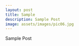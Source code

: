 ```yaml
---
layout: post
title: Sample
description: Sample Post
image: assets/images/pic06.jpg
---
```


Sample Post
